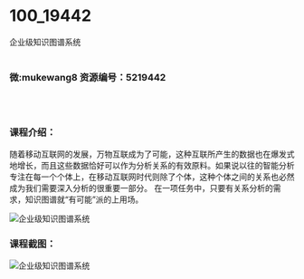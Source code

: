 # 100_19442
企业级知识图谱系统
<br/></br>
<h3>微:mukewang8 资源编号：5219442</h3>
<br/></br>
<h3>课程介绍：</h3>
<p>随着移动互联网的发展，万物互联成为了可能，这种互联所产生的数据也在爆发式地增长，而且这些数据恰好可以作为分析关系的有效原料。如果说以往的智能分析专注在每一个个体上，在移动互联网时代则除了个体，这种个体之间的关系也必然成为我们需要深入分析的很重要一部分。 在一项任务中，只要有关系分析的需求，<a title="查看与 知识图谱 相关的文章" target="_blank">知识图谱</a>就“有可能”派的上用场。</p>
<p><img src="https://www.ko996.com/wp-content/uploads/img/2021/04/1-31.png" alt="企业级知识图谱系统"></p>
<div class="info-desc">
<h3>课程截图：</h3>
<p><img src="https://www.ko996.com/wp-content/uploads/img/2021/04/2-31.png" alt="企业级知识图谱系统"></p>


			
</div>

